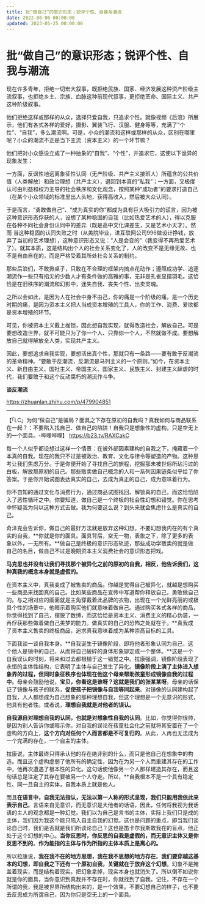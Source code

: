 ```yaml
---
title: 批“做自己”的意识形态；锐评个性、自我与潮流
date: 2022-06-06 00:00:00
updated: 2023-05-25 00:00:00
---
```


# 批“做自己”的意识形态；锐评个性、自我与潮流

现在许多青年，拒绝一切宏大叙事，既拒绝民族、国家、经济发展这种资产阶级主流叙事，也拒绝乡土、宗族、血脉这种前现代叙事，更拒绝革命、国际主义、共产这种阶级叙事。

他们拒绝这样或那样的从众，选择只爱自我，只追求个性。就像视频《后浪》所展示，他们有各式各样的爱好，摄影、翼装飞行、汉服、健身等等，充满了“个性”、“自我”，多么潮流啊。可是，小众的潮流和这样或那样的从众，区别在哪里呢？小众的潮流不正是当下主流（资本主义）的一个环节嘛？

他们把对小众感设立成了一种抽象的“自我”、“个性”，并追求它，这使以下诡异的现象发生：

一方面，反讽性地远离象征性认同（无产阶级、共产主义接班人）所蕴含的公共价值（人类解放）和政治理想（共产主义），退回到本真的“私我”；一方面，又极度认可由利益和权力主导的社会秩序和文化观念，按照某种“成功者”的要求打造自己（在某个小众领域的标准里出人头地，获得高收入，然后被大众认同）。

于是而言，“勇敢做自己”、“成为真实的你”都成为具有巨大吸引力的谎言，因为被这种意识形态俘获的人，设想了某种稳固的自我（比如热爱艺术的人），得以克服在各种不同社会身份认同中的差异（既是高中文化课差生，又是艺术小天才）。然而 当这种稳固的认同失败之时（从美院毕业，进互联网公司996做设计挣钱，放弃了当初的艺术理想），这种意识形态又说：“人是会变的”（我变得不再热爱艺术了）。就其本质，这是结构出个人的社会关系变化了，人的改变不是无缘无故、也不是自由自在的，而是严格受着其所处社会关系的制约。

那些后浪们，不敢掀桌子，只敢在不合理的框架内搞点花动作；遵照成功学、追逐潮流作一些只有掐尖的少数人才有条件做的高雅的事，无非是孔雀显摆羽毛。这恰恰是在旧秩序的潮流和幻影中，迷失自我、丧失个性、出卖灵魂。

之所以会如此，是因为人在社会中身不由己，你的痛是一个阶级的痛，是一个历史时期的痛，是因为资本主义把人当成资本增殖的工具人，你的工作、消费、爱欲都是资本增殖的环节。

可见，你被资本主义戴上枷锁，因此想自我实现，就得改造社会，解放自己。可是要想改造世界，就不可能只为了你一个人、只靠你一个人，不然就做不成。要想解放自己就得解放全人类，实现共产主义。

因此，要想追求自我实现，要想活出真个性，那就只有一条路——要有敢于反潮流的革命精神。“要敢于反潮流，反潮流是马列主义的一个原则。”如今，在资本主义、新自由主义、国社主义、帝国主义、国家主义、民族主义、封建主义肆虐的时代，我们要敢于和这个反动腐朽的潮流作斗争。

**谈反潮流**

https://zhuanlan.zhihu.com/p/479904851

--------

【「LC」为何“做自己”是骗局？面具之下存在原初的自我吗？真我如何与商品联系在一起？：不要陷入找自己、做自己的陷阱！自我只是想象性的虚构，只是空无上的一个面具。-哔哩哔哩】 https://b23.tv/RAXCakC

每一个人似乎都设想过这样一个情景：在被外部因素建构的自我之下，掩藏着一个本真的自我。现在的我只不过是被政治、教育、文化与律令等塑造的产物。这种思考让我们焦虑万分。于是你便开始了寻找自己的旅程，挖掘那未被世俗所玷污过的白板，解放那原初的自己。那些贩卖做自己概念的人和一系列因果链条似乎给了你答案。于是你开始试图表达真实的自己，去成为真正的自己，成为意味着行为。

你不自知的通过文化与消费行为，通过商品试图找回、解锁真的自己，而这恰恰陷入了恶性循环之中。你要知道，做自己是一个终极的社会性幻想和错觉。你在思考中怀疑我为何以这种方式去做。我为何要这么说？到头来就会焦虑什么是真实的自己。

奇泽克会告诉你，做自己的最好方法就是放弃这种幻想，不要幻想我内在的有个真实的自我，**你就是你的面具。面具背后，空无一物，表象之下，除了更多的表象以外，一无所有。**做自己是终极的意识形态轨迹，那些成功学贩卖的就是做自己的名目，做自己不过是晚期资本主义消费社会的意识形态把戏。

**马克思也并没有让我们寻找那个被异化之前的原初的自我，相反，他告诉我们，这种真我的概念本身就是虚假的。**

在资本主义中，真我变成了被售卖的商品。你越是觉得自己被异化，就越是想购买一些商品来找回真的自己。比如某些商品在宣传中写道帮你释放自己，勇敢做自己的。与之相对应的画面就是主角穿戴着此品牌的衣物，出现在一个光鲜亮丽的或极具个性的场景中，他暗示着购买他们就意味着做自己。通过购买各式各样的商品，你觉得找到了自己，摆脱了数缚，而这恰恰是资本主义、消费主义的精心伪装，一再俘获那些做着做自己美梦的能力。做真实的自己的恐怖之处就在于。**真我成了资本主义售卖的终极商品，追求真我意味着成为某种崇高目标的工具。

下面我谈一谈自我本身。**自我诞生于镜像阶段，即将他者形象认同为自己，这个他人是镜中的自己，从而将自己破碎的身体形象铆定成一个整体。**这是一个自我误认的时刻，将来和过去都根植于这一错觉之中。拉康强调，镜像阶段表现了永恒的主体性结构，它表明了主体与自己发生了异化。**镜像阶段上演了主体进入想象界的过程，但同时象征秩序也体现在他这个母亲帮助孩童形成镜像自我的过程中**。母亲会鼓励他说，**宝贝，你看这是谁呀？这就是我们的张某某呀**。母亲的话保证了镜像与孩子的联系，**促使孩子把镜像与自我等同起来**。对镜像的认同建构起了自我，人人都想成为自己想象的那种理想自我，但这个理想是一个无意识的形式，他具有他者性。或者说，**理想自我就是对他者的误认。**

**自我源自对理想自我的认同，也就是对想象性自我的认同**。比如，你觉得你很帅，是因为别人告诉你或暗示你。对自我的误论在孩童社会化之前就将其安置在了一个虚构的方向上，**这个方向对任何个人而言都是不可复归的**。从此，人再也无法成为一个完满的存在，一个自主的主体。

拉康说，主体最终只得承认他的存在绝非别的什么，而只是他自己在想象中的构造。而且这个虚构虚弱了他所有的确定性，因为在为另一个人而重建其存在的工作中，他再次遭遇了根本性的异化。这句话使他像另一个人那样建造其存在，而且这句话总是注定了其存在要被另一个人夺走。所以，**自我根本不是一个具有稳定性、同一且自主的实体，自我本质上就是他人。

而且**在语言中，自我无法指认，无法以第一人称的形式呈现，我们只能用我依此来表示自己**。言语来自无意识，而无意识是大他者的话语，因此，任何将我视为我话语的主人的观念都是一种幻觉。我们以为自己是言书的主体，实际上我们只是成的主体，我们因为我这个能只陷入自主自我的幻觉。这也是问题的重点，即当我们谈论自己时，我们是否就是我们所谈论自己？这也是笛卡尔我斯故我在的盲点，他正处于这个幻想的中心。**当你反思时，你反思的自我是虚假的，而无意识主体又是你反思不到的**。**作为能指的主体与作为所指的主体本质上是离心的。**

所以拉康说，**我在我不在的地方思想，我在我不思想的地方存在**。**我们要穿越这基本的幻想，即自我之下还有一个原初自我，关键就在于放弃这个幻想**。幻象不是掩盖着现实，而是结构着现实。把幻象拿掉，现实本身也就消失了。所以倒不如说你就是你的面具，当你意识到真我并不存在时，你就找到了自我。记住，不存在一个所谓的我，我是被世界所结构出来的，是一个效果。不要幻想自己的样子，也不要去反思成为所谓自己，因为你只是空无上的一个面具。
